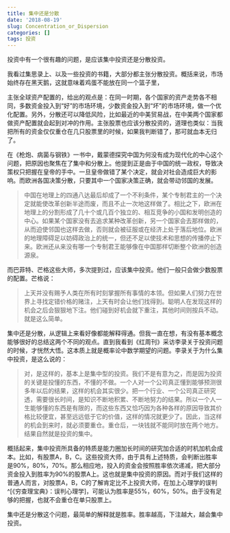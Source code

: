 ```yaml
---
title: 集中还是分散
date: '2018-08-19'
slug: Concentration_or_Dispersion
categories: []
tags: 投资
---
```


投资中有一个很有趣的问题，是应该集中投资还是分散投资。

我看过集思录上、以及一些投资的书籍，大部分都主张分散投资。概括来说，市场始终存在黑天鹅，这就意味着鸡蛋不能放在同一个篮子里，

主张全球资产配置的，给出的观点是：在同一时期，各个国家的资产走势各不相同，多数资金投入到“好”的市场环境，少数资金投入到“坏”的市场环境，做一个优化配置。另外，分散还可以降低风险，比如最近的中美贸易战，在中美两个国家都做资产配置就会起到对冲的作用。主张股票也应该分散投资的，道理也类似：当我把所有的资金仅仅重仓在几只股票里的时候，如果我判断错了，那可就血本无归了。

在《枪炮、病菌与钢铁》一书中，戴蒙德探究中国为何没有成为现代化的中心这个问题，把原因也聚焦在了集中和分散上。他提到正是由于中国的统一政权，导致决策权只把握在皇帝的手中。一旦皇帝做错了某个决定，就会对社会造成巨大的影响。而欧洲各国决策分散，只要其中一个国家决策正确，就会带动邻国的发展。

> 中国在地理上的四通八达最后却成了一个不利条件，某个专制君主的一个决定就能使改革创新半途而废，而且不止一次地这样做了。相比之下，欧洲在地理上的分割形成了几十个或几百个独立的、相互竞争的小国和发明创造的中心。如果某个国家没有去追求某种改革创新，另一个国家会去那样做的，从而迫使邻国也这样去做，否则就会被征服或在经济上处于落后地位。欧洲的地理障碍足以妨碍政治上的统一，但还不足以使技术和思想的传播停止下来。欧洲还从来没有哪一个专制君王能够像在中国那样切断整个欧洲的创造源泉。

而巴菲特、芒格这些大师，多次提到过，应该集中投资。他们一般只会做少数股票的配置。芒格说：

> 上天并没有赐予人类在所有时刻掌握所有事情的本领。但如果人们努力在世界上寻找定错价格的赌注，上天有时会让他们找得到。聪明人在发现这样的机会之后会狠狠地下注。他们碰到好机会就下重注，其他时间则按兵不动。就是这么简单。

集中还是分散，从逻辑上来看好像都能解释得通。但我一直在想，有没有基本概念能够很好的总结这两个不同的观点。直到我看到《红周刊》采访李录关于投资问题的时候，才恍然大悟。这本质上就是概率论中数学期望的问题。李录关于为什么集中投资，是这么说的：

> 对，是这样的，基本上是集中型的投资。我们不是有意为之，而是因为投资的关键是投懂的东西，不懂的不做。一个人对一个公司真正懂到能够预测很多年以后的结果，这样的机会其实很少。把一个行业、一个公司真正研究透，需要很长时间，是知识不断地积累、不断地努力的结果。所以一个人一生能够懂的东西是有限的，而这些东西又恰巧因为各种各样的原因导致其价格比较便宜，甚至远远低于它的价值，这样的情况就更少了。因此，当这样的机会到来时，就必须要重仓。重仓后，一块钱就不能同时放在两个地方。结果自然就是投资的集中。

概括起来，集中投资所具备的特质是能力圈加长时间的研究加合适的时机加机会成本。比如，有股票A，B，C。这些投资大师，由于具有上述特质，会判断出胜率是90%，80%，70%。那么相应地，投入的资金会按照胜率依次递减，把大部分资金投入到胜率为90%的股票A上。这也就是集中投资的原因。而对于我们这样的普通人而言，对股票A，B，C的了解肯定比不上投资大师，在加上心理学的误判^[《穷查理宝典》：误判心理学]，可能认为胜率是55%，60%，50%。由于没有足够的把握，也就不会重仓在单只股票上。

集中还是分散这个问题，最简单的解释就是胜率。胜率越高，下注越大，越会集中投资。
